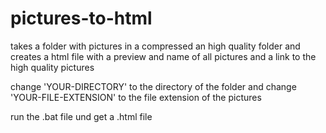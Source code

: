 # pictures-to-html
takes a folder with pictures in a compressed an high quality folder and creates a html file with a preview and name of all pictures and a link to the high quality pictures

change 'YOUR-DIRECTORY' to the directory of the folder and
change 'YOUR-FILE-EXTENSION' to the file extension of the pictures

run the .bat file und get a .html file
